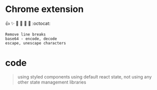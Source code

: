 # Chrome extension 
:+1: :sparkles: :camel: :tada:
:rocket: :metal: :octocat:

    Remove line breaks
    base64 - encode, decode
    escape, unescape characters

# code

   > using styled components
   > using default react state, not using any other state management libraries
